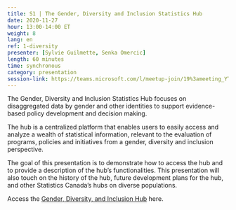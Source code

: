 ```yaml
---
title: S1 | The Gender, Diversity and Inclusion Statistics Hub
date: 2020-11-27
hour: 13:00-14:00 ET
weight: 8
lang: en
ref: 1-diversity
presenter: [Sylvie Guilmette, Senka Omercic]
length: 60 minutes
time: synchronous
category: presentation
session-link: https://teams.microsoft.com/l/meetup-join/19%3ameeting_YTllMWFiOGUtZDM4Yi00ODQyLTg4ZjAtYzFiMzdlMzNjNmVj%40thread.v2/0?context=%7b%22Tid%22%3a%22258f1f99-ee3d-42c7-bfc5-7af1b2343e02%22%2c%22Oid%22%3a%22453f2523-0463-455c-94fd-041235866d35%22%7d
---
```

The Gender, Diversity and Inclusion Statistics Hub focuses on disaggregated data by gender and other identities to support evidence-based policy development and decision making. <!--more-->

The hub is a centralized platform that enables users to easily access and analyze a wealth of statistical information, relevant to the evaluation of programs, policies and initiatives from a gender, diversity and inclusion perspective.

The goal of this presentation is to demonstrate how to access the hub and to provide a description of the hub’s functionalities. This presentation will also touch on the history of the hub, future development plans for the hub, and other Statistics Canada’s hubs on diverse populations.

Access the [Gender, Diversity, and Inclusion Hub](https://www.statcan.gc.ca/eng/topics-start/gender_diversity_and_inclusion) here.
